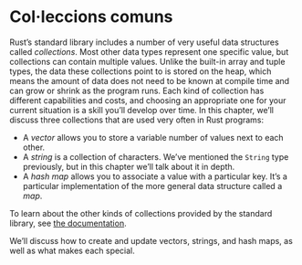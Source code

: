 # Col·leccions comuns

Rust’s standard library includes a number of very useful data structures called
*collections*. Most other data types represent one specific value, but
collections can contain multiple values. Unlike the built-in array and tuple
types, the data these collections point to is stored on the heap, which means
the amount of data does not need to be known at compile time and can grow or
shrink as the program runs. Each kind of collection has different capabilities
and costs, and choosing an appropriate one for your current situation is a
skill you’ll develop over time. In this chapter, we’ll discuss three
collections that are used very often in Rust programs:

* A *vector* allows you to store a variable number of values next to each other.
* A *string* is a collection of characters. We’ve mentioned the `String` type
   previously, but in this chapter we’ll talk about it in depth.
* A *hash map* allows you to associate a value with a particular key. It’s a
   particular implementation of the more general data structure called a *map*.

To learn about the other kinds of collections provided by the standard library,
see [the documentation][collections].

We’ll discuss how to create and update vectors, strings, and hash maps, as well
as what makes each special.

[collections]: ../std/collections/index.html
